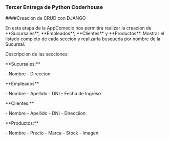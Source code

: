 ### Tercer Entrega de Python Coderhouse
####Creacion de CRUD con DJANGO

<p>
En esta etapa de la AppComecio nos permitira realizar la creacion de **Sucursales**, **Empleados**, **Clientes** y **Productos**. Mostrar el listado completo de cada seccion y realizarla busqueda por nombre de la Sucursal.
</p>

<p>
Descripcion de las secciones:
</p>

<p>
**Sucursales:**
</p>
- Nombre
- Direccion
<p>
**Empleados**
</p>
- Nombre
- Apellido
- DNI
- Fecha de Ingreso
<p>
**Clientes:**
</p>
- Nombre
- Apellido
- DNI
- Direcciion
<p>
**Productos:**
</p>
- Nombre
- Precio
- Marca
- Stock
- Imagen
